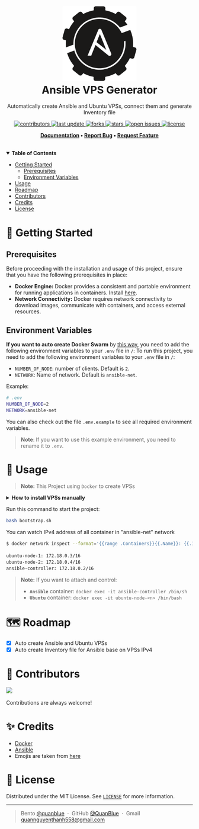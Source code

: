 <h1 align="center">
  <img src="./assets/ansible.png" alt="icon" width="200"></img>
  <br>
  <b>Ansible VPS Generator</b>
</h1>

<p align="center">Automatically create Ansible and Ubuntu VPSs, connect them and generate Inventory file</p>

<!-- Badges -->
<p align="center">
  <a href="https://github.com/QuanBlue/ansible-vps-generator/graphs/contributors">
    <img src="https://img.shields.io/github/contributors/QuanBlue/ansible-vps-generator" alt="contributors" />
  </a>
  <a href="">
    <img src="https://img.shields.io/github/last-commit/QuanBlue/ansible-vps-generator" alt="last update" />
  </a>
  <a href="https://github.com/QuanBlue/ansible-vps-generator/network/members">
    <img src="https://img.shields.io/github/forks/QuanBlue/ansible-vps-generator" alt="forks" />
  </a>
  <a href="https://github.com/QuanBlue/ansible-vps-generator/stargazers">
    <img src="https://img.shields.io/github/stars/QuanBlue/ansible-vps-generator" alt="stars" />
  </a>
  <a href="https://github.com/QuanBlue/ansible-vps-generator/issues/">
    <img src="https://img.shields.io/github/issues/QuanBlue/ansible-vps-generator" alt="open issues" />
  </a>
  <a href="https://github.com/QuanBlue/ansible-vps-generator/blob/main/LICENSE">
    <img src="https://img.shields.io/github/license/QuanBlue/ansible-vps-generator.svg" alt="license" />
  </a>
</p>

<p align="center">
  <b>
    <a href="https://github.com/QuanBlue/ansible-vps-generator">Documentation</a> •
    <a href="https://github.com/QuanBlue/ansible-vps-generator/issues/">Report Bug</a> •
    <a href="https://github.com/QuanBlue/ansible-vps-generator/issues/">Request Feature</a>
  </b>
</p>
<br/>
<details open>
<summary><b>Table of Contents</b></summary>

-  [Getting Started](#toolbox-getting-started)
   -  [Prerequisites](#prerequisites)
   -  [Environment Variables](#environment-variables)
-  [Usage](#rocket-usage)
-  [Roadmap](#world_map-roadmap)
-  [Contributors](#busts_in_silhouette-contributors)
-  [Credits](#sparkles-credits)
-  [License](#scroll-license)
</details>

# :toolbox: Getting Started

## Prerequisites

Before proceeding with the installation and usage of this project, ensure that you have the following prerequisites in place:

-  **Docker Engine:** Docker provides a consistent and portable environment for running applications in containers. Install [here](https://www.docker.com/get-started/).
-  **Network Connectivity:** Docker requires network connectivity to download images, communicate with containers, and access external resources.

## Environment Variables

**If you want to auto create Docker Swarm** by [this way](#way-1-using-shell-script-to-auto-create-swarm), you need to add the following environment variables to your `.env` file in `/`:
To run this project, you need to add the following environment variables to your `.env` file in `/`:

-  `NUMBER_OF_NODE`: number of clients. Default is `2`.
-  `NETWORK`: Name of network. Default is `ansible-net`.

Example:

```sh
# .env
NUMBER_OF_NODE=2
NETWORK=ansible-net
```

You can also check out the file `.env.example` to see all required environment variables.

> **Note**: If you want to use this example environment, you need to rename it to `.env`.

# :rocket: Usage

> **Note:** This Project using `Docker` to create VPSs

<details>
<summary><b>How to install VPSs manually</b></summary>

-  Create VPS: `ansible` and `ubuntu` containers

-  Setup ssh connection between `ansible` and `ubuntu` containers

   -  Generate `ssh` key for `ansible` container at `/etc/ansible/.ssh/id_rsa`

      ```bash
      ssh-keygen -t rsa -N "" -f /etc/ansible/.ssh/id_rsa
      ```

   -  Install OpenSSH server in `ubuntu` container

      ```sh
      <!-- install openssh-server -->
      apt-get update -y
      apt-get install openssh-server -y

       <!-- start ssh service -->
      service ssh enable
      service ssh start
      ```

   -  Copy `ssh` public key to `ubuntu` container at `/root/.ssh/authorized_keys`

   -  Complete! You can now open ssh connection to `ubuntu` container from `ansible` container by command:
      ```sh
      ssh root@<ubuntu_container_ip>
      ```

-  Create Inventory file

   -  Get IPv4 address of all VPSs

      ```sh
      docker network inspect --format='{{range .Containers}}{{.Name}}: {{.IPv4Address}}{{"\n"}}{{end}}' ansible-net
      ```

   -  Create Inventory file in `ansible` container at `/etc/ansible/inventory/hosts.ini`

      ```ini
      <!-- ./ansible/inventories/hosts.ini -->

      [controller]
      ansible-controller ansible_host=172.18.0.2

      [node]
      ubuntu-node-1 ansible_host=172.18.0.3
      ubuntu-node-2 ansible_host=172.18.0.4
      ```

</details>

Run this command to start the project:

```sh
bash bootstrap.sh
```

You can watch IPv4 address of all container in "ansible-net" network

```sh
$ docker network inspect --format='{{range .Containers}}{{.Name}}: {{.IPv4Address}}{{"\n"}}{{end}}' ansible-net

ubuntu-node-1: 172.18.0.3/16
ubuntu-node-2: 172.18.0.4/16
ansible-controller: 172.18.0.2/16
```

> **Note:** If you want to attach and control:
>
> -  **`Ansible`** container: `docker exec -it ansible-controller /bin/sh`
> -  **`Ubuntu`** container: `docker exec -it ubuntu-node-<n> /bin/bash`

# :world_map: Roadmap

-  [x] Auto create Ansible and Ubuntu VPSs
-  [x] Auto create Inventory file for Ansible base on VPSs IPv4

# :busts_in_silhouette: Contributors

<a href="https://github.com/QuanBlue/Linux-Bootstrap/graphs/contributors">
  <img src="https://contrib.rocks/image?repo=QuanBlue/Linux-Bootstrap" />
</a>

Contributions are always welcome!

# :sparkles: Credits

-  [Docker](https://www.docker.com/)
-  [Ansible](https://www.ansible.com/)
-  Emojis are taken from [here](https://github.com/arvida/emoji-cheat-sheet.com)

# :scroll: License

Distributed under the MIT License. See <a href="../LICENSE">`LICENSE`</a> for more information.

---

> Bento [@quanblue](https://bento.me/quanblue) &nbsp;&middot;&nbsp;
> GitHub [@QuanBlue](https://github.com/QuanBlue) &nbsp;&middot;&nbsp; Gmail quannguyenthanh558@gmail.com
